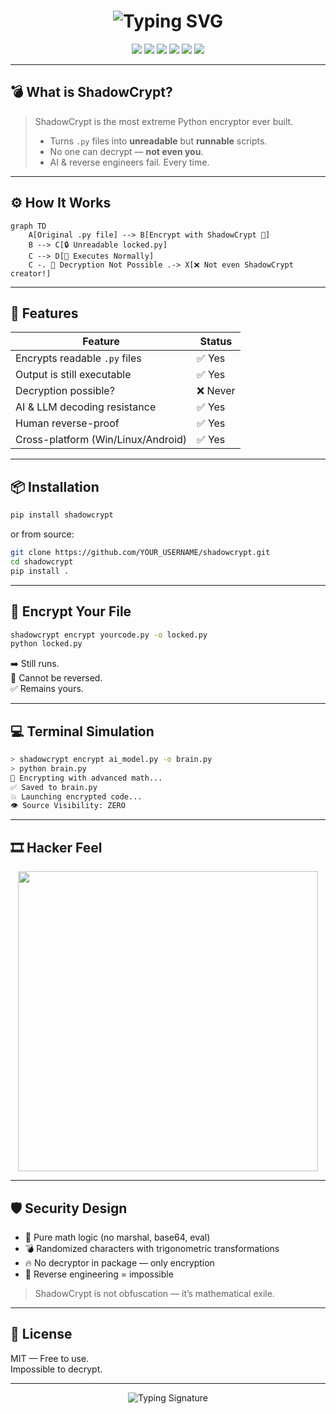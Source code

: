 <h1 align="center">
  <img src="https://readme-typing-svg.herokuapp.com/?font=Fira+Code&size=24&pause=1000&color=FF44CC&center=true&vCenter=true&width=550&lines=🕶️+SHADOWCRYPT;Encrypt.+Execute.+Never+Expose.;AI+proof+.+Human+proof+.+Undecodable." alt="Typing SVG" />
</h1>

<p align="center">
  <img src="https://img.shields.io/badge/Decryption-NOT%20POSSIBLE-critical?style=for-the-badge&logo=protonmail&logoColor=white&color=red"/>
  <img src="https://img.shields.io/badge/AI%20Proof-✅-green?style=for-the-badge&logo=python&logoColor=white"/>
  <img src="https://img.shields.io/badge/Platform-All%20OS-blue?style=for-the-badge&logo=linux"/>
  <img src="https://badgen.net/badge/Encrypted%20Lines/∞/purple?icon=code"/>
  <img src="https://img.shields.io/github/stars/YOUR_USERNAME/shadowcrypt?style=social"/>
  <img src="https://visitor-badge.laobi.icu/badge?page_id=YOUR_USERNAME.shadowcrypt"/>
</p>

---

## 💣 What is ShadowCrypt?

> ShadowCrypt is the most extreme Python encryptor ever built.
> - Turns `.py` files into **unreadable** but **runnable** scripts.
> - No one can decrypt — **not even you**.
> - AI & reverse engineers fail. Every time.

---

## ⚙️ How It Works

```mermaid
graph TD
    A[Original .py file] --> B[Encrypt with ShadowCrypt 🔐]
    B --> C[🔒 Unreadable locked.py]
    C --> D[🧠 Executes Normally]
    C -. 🚫 Decryption Not Possible .-> X[❌ Not even ShadowCrypt creator!]
```

---

## 🧠 Features

| Feature                             | Status     |
|------------------------------------|------------|
| Encrypts readable `.py` files      | ✅ Yes     |
| Output is still executable         | ✅ Yes     |
| Decryption possible?               | ❌ Never   |
| AI & LLM decoding resistance       | ✅ Yes     |
| Human reverse-proof                | ✅ Yes     |
| Cross-platform (Win/Linux/Android) | ✅ Yes     |

---

## 📦 Installation

```bash
pip install shadowcrypt
```

or from source:

```bash
git clone https://github.com/YOUR_USERNAME/shadowcrypt.git
cd shadowcrypt
pip install .
```

---

## 🔐 Encrypt Your File

```bash
shadowcrypt encrypt yourcode.py -o locked.py
python locked.py
```

➡️ Still runs.  
🚫 Cannot be reversed.  
✅ Remains yours.

---

## 💻 Terminal Simulation

```bash
> shadowcrypt encrypt ai_model.py -o brain.py
> python brain.py
🔐 Encrypting with advanced math...
✅ Saved to brain.py
💥 Launching encrypted code...
👁️ Source Visibility: ZERO
```

---

## 🎞 Hacker Feel

<div align="center">
  <img src="https://media.giphy.com/media/qgQUggAC3Pfv687qPC/giphy.gif" width="480"/>
</div>

---

## 🛡️ Security Design

- 🔐 Pure math logic (no marshal, base64, eval)
- 💣 Randomized characters with trigonometric transformations
- 🔥 No decryptor in package — only encryption
- 🧠 Reverse engineering = impossible

> ShadowCrypt is not obfuscation — it’s mathematical exile.

---

## 📜 License

MIT — Free to use.  
Impossible to decrypt.

---

<div align="center">

<img src="https://readme-typing-svg.herokuapp.com/?font=Fira+Code&pause=1000&color=00FF99&center=true&vCenter=true&width=450&lines=Crafted+by+Farhan+Jihady;Cipher+Architect+of+the+Undecodable" alt="Typing Signature" />

</div>
